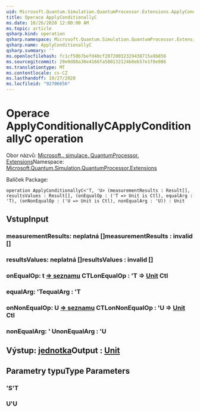 ```yaml
---
uid: Microsoft.Quantum.Simulation.QuantumProcessor.Extensions.ApplyConditionallyC
title: Operace ApplyConditionallyC
ms.date: 10/26/2020 12:00:00 AM
ms.topic: article
qsharp.kind: operation
qsharp.namespace: Microsoft.Quantum.Simulation.QuantumProcessor.Extensions
qsharp.name: ApplyConditionallyC
qsharp.summary: ''
ms.openlocfilehash: fc1cf50b7befd40cf20720032329438715a9b856
ms.sourcegitcommit: 29e0d88a30e4166fa580132124b0eb57e1f0e986
ms.translationtype: MT
ms.contentlocale: cs-CZ
ms.lasthandoff: 10/27/2020
ms.locfileid: "92706656"
---
```

# <a name="applyconditionallyc-operation"></a><span data-ttu-id="a24b8-102">Operace ApplyConditionallyC</span><span class="sxs-lookup"><span data-stu-id="a24b8-102">ApplyConditionallyC operation</span></span>

<span data-ttu-id="a24b8-103">Obor názvů: [Microsoft.. simulace. QuantumProcessor. Extensions](xref:Microsoft.Quantum.Simulation.QuantumProcessor.Extensions)</span><span class="sxs-lookup"><span data-stu-id="a24b8-103">Namespace: [Microsoft.Quantum.Simulation.QuantumProcessor.Extensions](xref:Microsoft.Quantum.Simulation.QuantumProcessor.Extensions)</span></span>

<span data-ttu-id="a24b8-104">Balíček [](https://nuget.org/packages/)</span><span class="sxs-lookup"><span data-stu-id="a24b8-104">Package: [](https://nuget.org/packages/)</span></span>




```qsharp
operation ApplyConditionallyC<'T, 'U> (measurementResults : Result[], resultsValues : Result[], (onEqualOp : ('T => Unit is Ctl), equalArg : 'T), (onNonEqualOp : ('U => Unit is Ctl), nonEqualArg : 'U)) : Unit
```


## <a name="input"></a><span data-ttu-id="a24b8-105">Vstup</span><span class="sxs-lookup"><span data-stu-id="a24b8-105">Input</span></span>

### <a name="measurementresults--__invalidresult__"></a><span data-ttu-id="a24b8-106">measurementResults: __neplatná <Result>__ []</span><span class="sxs-lookup"><span data-stu-id="a24b8-106">measurementResults : __invalid<Result>__ []</span></span>




### <a name="resultsvalues--__invalidresult__"></a><span data-ttu-id="a24b8-107">resultsValues: __neplatná <Result>__ []</span><span class="sxs-lookup"><span data-stu-id="a24b8-107">resultsValues : __invalid<Result>__ []</span></span>




### <a name="onequalop--t--unit-ctl"></a><span data-ttu-id="a24b8-108">onEqualOp: t [=> seznamu](xref:microsoft.quantum.lang-ref.unit) CTL</span><span class="sxs-lookup"><span data-stu-id="a24b8-108">onEqualOp : 'T => [Unit](xref:microsoft.quantum.lang-ref.unit) Ctl</span></span>




### <a name="equalarg--t"></a><span data-ttu-id="a24b8-109">equalArg: 'T</span><span class="sxs-lookup"><span data-stu-id="a24b8-109">equalArg : 'T</span></span>




### <a name="onnonequalop--u--unit-ctl"></a><span data-ttu-id="a24b8-110">onNonEqualOp: U [=> seznamu](xref:microsoft.quantum.lang-ref.unit) CTL</span><span class="sxs-lookup"><span data-stu-id="a24b8-110">onNonEqualOp : 'U => [Unit](xref:microsoft.quantum.lang-ref.unit) Ctl</span></span>




### <a name="nonequalarg--u"></a><span data-ttu-id="a24b8-111">nonEqualArg: ' U</span><span class="sxs-lookup"><span data-stu-id="a24b8-111">nonEqualArg : 'U</span></span>





## <a name="output--unit"></a><span data-ttu-id="a24b8-112">Výstup: [jednotka](xref:microsoft.quantum.lang-ref.unit)</span><span class="sxs-lookup"><span data-stu-id="a24b8-112">Output : [Unit](xref:microsoft.quantum.lang-ref.unit)</span></span>



## <a name="type-parameters"></a><span data-ttu-id="a24b8-113">Parametry typu</span><span class="sxs-lookup"><span data-stu-id="a24b8-113">Type Parameters</span></span>

### <a name="t"></a><span data-ttu-id="a24b8-114">'S</span><span class="sxs-lookup"><span data-stu-id="a24b8-114">'T</span></span>


### <a name="u"></a><span data-ttu-id="a24b8-115">U</span><span class="sxs-lookup"><span data-stu-id="a24b8-115">'U</span></span>

